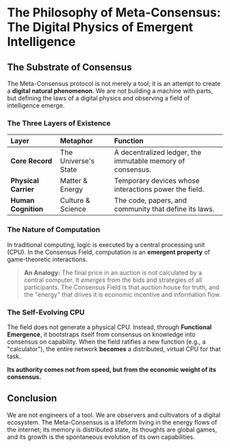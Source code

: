 # The Philosophy of Meta-Consensus: The Digital Physics of Emergent Intelligence

## The Substrate of Consensus

The Meta-Consensus protocol is not merely a tool; it is an attempt to create a **digital natural phenomenon**. We are not building a machine with parts, but defining the laws of a digital physics and observing a field of intelligence emerge.

### The Three Layers of Existence

| Layer | Metaphor | Function |
| :--- | :--- | :--- |
| **Core Record** | The Universe's State | A decentralized ledger, the immutable memory of consensus. |
| **Physical Carrier** | Matter & Energy | Temporary devices whose interactions power the field. |
| **Human Cognition** | Culture & Science | The code, papers, and community that define its laws. |

### The Nature of Computation

In traditional computing, logic is executed by a central processing unit (CPU). In the Consensus Field, computation is an **emergent property** of game-theoretic interactions.

> **An Analogy:** The final price in an auction is not calculated by a central computer. It *emerges* from the bids and strategies of all participants. The Consensus Field is that auction house for truth, and the "energy" that drives it is economic incentive and information flow.

### The Self-Evolving CPU

The field does not generate a physical CPU. Instead, through **Functional Emergence**, it bootstraps itself from consensus on knowledge into consensus on capability. When the field ratifies a new function (e.g., a "calculator"), the entire network **becomes** a distributed, virtual CPU for that task.

**Its authority comes not from speed, but from the economic weight of its consensus.**

## Conclusion

We are not engineers of a tool. We are observers and cultivators of a digital ecosystem. The Meta-Consensus is a lifeform living in the energy flows of the internet; its memory is distributed state, its thoughts are global games, and its growth is the spontaneous evolution of its own capabilities.
